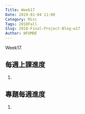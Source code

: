 ```yaml
---
Title: Week17
Date: 2019-01-04 11:00
Category: Misc
Tags: 2018Fall
Slug: 2018-Final-Project-Blog-w17
Author: NFUMDE
---
```


Week17.

<!-- PELICAN_END_SUMMARY -->

每週上課進度
----

1.


[cp github 倉儲]: https://github.com/mdecourse/cp2018
[cp 課程網站]: https://mdecourse.github.io/cp2018/

專題每週進度
----

1.

